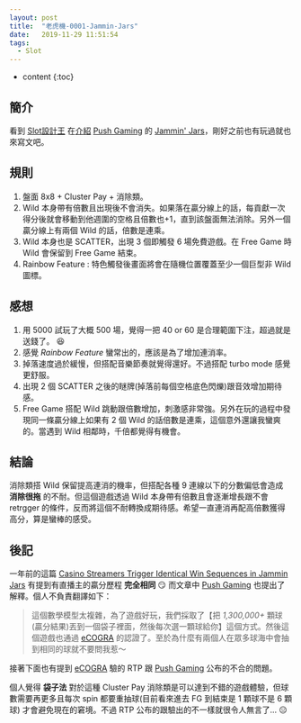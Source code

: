 ```yaml
---
layout: post
title:  "老虎機-0001-Jammin-Jars"
date:   2019-11-29 11:51:54
tags:  
  - Slot
---
```


* content
{:toc}

## 簡介

看到 [Slot設計王](https://ezslotdesign.com/) 在[介紹](https://ezslotdesign.com/slot_unboxing_009/) [Push Gaming](https://www.pushgaming.com/) 的 [Jammin' Jars](https://www.slotstemple.com/free-slots/jammin-jars/)，剛好之前也有玩過就也來寫文吧。

<!-- more -->

## 規則

1. 盤面 8x8 + Cluster Pay + 消除類。
2. Wild 本身帶有倍數且出現後不會消失。如果落在贏分線上的話，每貢獻一次得分後就會移動到他週圍的空格且倍數也+1，直到該盤面無法消除。另外一個贏分線上有兩個 Wild 的話，倍數是連乘。
3. Wild 本身也是 SCATTER，出現 3 個即觸發 6 場免費遊戲。在 Free Game 時 Wild 會保留到 Free Game 結束。
4. Rainbow Feature : 特色觸發後畫面將會在隨機位置覆蓋至少一個巨型非 Wild 圖標。

## 感想

1. 用 5000 試玩了大概 500 場，覺得一把 40 or 60 是合理範圍下注，超過就是送錢了。 :laughing:
2. 感覺 *Rainbow Feature* 蠻常出的，應該是為了增加連消率。
3. 掉落速度過於緩慢，但搭配音樂節奏就覺得還好。不過搭配 turbo mode 感覺更舒服。
4. 出現 2 個 SCATTER 之後的瞇牌(掉落前每個空格底色閃爍)跟音效增加期待感。
5. Free Game 搭配 Wild 跳動跟倍數增加，刺激感非常強。另外在玩的過程中發現同一條贏分線上如果有 2 個 Wild 的話倍數是連乘，這個意外還讓我蠻爽的。當遇到 Wild 相鄰時，千倍都覺得有機會。

## 結論

消除類搭 Wild 保留提高連消的機率，但搭配各種 9 連線以下的分數偏低會造成 **消除很拖** 的不耐。但這個遊戲透過 Wild 本身帶有倍數且會逐漸增長跟不會 retrgger 的條件，反而將這個不耐轉換成期待感。希望一直連消再配高倍數獲得高分，算是蠻棒的感受。

## 後記

一年前的這篇 [Casino Streamers Trigger Identical Win Sequences in Jammin Jars](https://www.bigwinboard.com/jammin-jars-twitch-streamers/) 有提到有直播主的贏分歷程 **完全相同** :smirk: 而文章中 [Push Gaming](https://www.pushgaming.com/) 也提出了解釋。個人不負責翻譯如下：

> 這個數學模型太複雜，為了遊戲好玩，我們採取了【把 *1,300,000+* 顆球(贏分結果)丟到一個袋子裡面，然後每次選一顆球給你】這個方式。然後這個遊戲也通過 [eCOGRA](https://www.ecogra.org/) 的認證了。至於為什麼有兩個人在眾多球海中會抽到相同的球就不要問我惹～

接著下面也有提到 [eCOGRA](https://www.ecogra.org/) 驗的 RTP 跟 [Push Gaming](https://www.pushgaming.com/) 公布的不合的問題。

個人覺得 **袋子法** 對於這種 Cluster Pay 消除類是可以達到不錯的遊戲體驗，但球數需要再更多且每次 spin 都要重抽球(目前看來進去 FG 到結束是 1 顆球不是 6 顆球) 才會避免現在的窘境。不過 RTP 公布的跟驗出的不一樣就很令人無言了... :expressionless:
